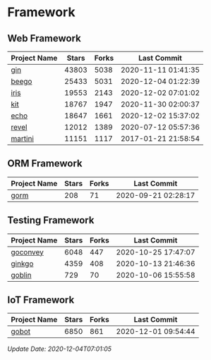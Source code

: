 # Framework

## Web Framework
| Project Name | Stars | Forks | Last Commit |
| ------------ | ----- | ----- | ----------- |
| [gin](https://github.com/gin-gonic/gin) | 43803 | 5038 | 2020-11-11 01:41:35 |
| [beego](https://github.com/astaxie/beego) | 25433 | 5031 | 2020-12-04 01:22:39 |
| [iris](https://github.com/kataras/iris) | 19553 | 2143 | 2020-12-02 07:01:02 |
| [kit](https://github.com/go-kit/kit) | 18767 | 1947 | 2020-11-30 02:00:37 |
| [echo](https://github.com/labstack/echo) | 18647 | 1661 | 2020-12-02 15:37:02 |
| [revel](https://github.com/revel/revel) | 12012 | 1389 | 2020-07-12 05:57:36 |
| [martini](https://github.com/go-martini/martini) | 11151 | 1117 | 2017-01-21 21:58:54 |

## ORM Framework
| Project Name | Stars | Forks | Last Commit |
| ------------ | ----- | ----- | ----------- |
| [gorm](https://github.com/jinzhu/gorm) | 208 | 71 | 2020-09-21 02:28:17 |

## Testing Framework
| Project Name | Stars | Forks | Last Commit |
| ------------ | ----- | ----- | ----------- |
| [goconvey](https://github.com/smartystreets/goconvey) | 6048 | 447 | 2020-10-25 17:47:07 |
| [ginkgo](https://github.com/onsi/ginkgo) | 4359 | 408 | 2020-10-13 21:46:36 |
| [goblin](https://github.com/franela/goblin) | 729 | 70 | 2020-10-06 15:55:58 |

## IoT Framework
| Project Name | Stars | Forks | Last Commit |
| ------------ | ----- | ----- | ----------- |
| [gobot](https://github.com/hybridgroup/gobot) | 6850 | 861 | 2020-12-01 09:54:44 |

*Update Date: 2020-12-04T07:01:05*